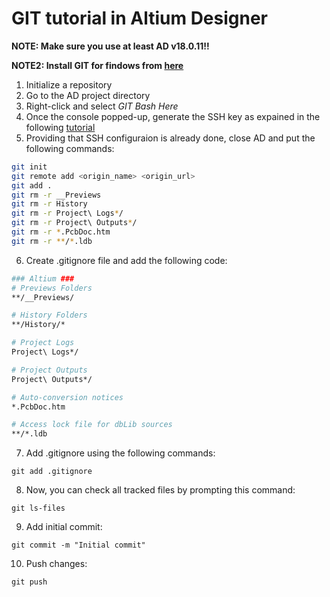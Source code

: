 # GIT tutorial in Altium Designer

**NOTE: Make sure you use at least AD v18.0.11!!**

**NOTE2: Install GIT for findows from [here](https://gitforwindows.org/ "here")**

1. Initialize a repository
2. Go to the AD project directory
3. Right-click and select *GIT Bash Here*
4. Once the console popped-up, generate the SSH key as expained in the following [tutorial](https://help.github.com/en/github/authenticating-to-github/generating-a-new-ssh-key-and-adding-it-to-the-ssh-agent "tutorial")
5. Providing that SSH configuraion is already done, close AD and put the following commands:
```bash
git init
git remote add <origin_name> <origin_url>
git add .
git rm -r __Previews  
git rm -r History 
git rm -r Project\ Logs*/
git rm -r Project\ Outputs*/
git rm -r *.PcbDoc.htm
git rm -r **/*.ldb
```
6. Create .gitignore file and add the following code:
```bash
### Altium ###
# Previews Folders
**/__Previews/

# History Folders
**/History/*

# Project Logs
Project\ Logs*/

# Project Outputs
Project\ Outputs*/

# Auto-conversion notices
*.PcbDoc.htm

# Access lock file for dbLib sources
**/*.ldb
```
7. Add .gitignore using the following commands:
```
git add .gitignore
```
8. Now, you can check all tracked files by prompting this command:
```
git ls-files
```
9. Add initial commit:
```
git commit -m "Initial commit"
```
10. Push changes:
```
git push
```
